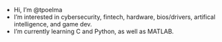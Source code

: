 - Hi, I’m @tpoelma
- I’m interested in cybersecurity, fintech, hardware, bios/drivers, artifical intelligence, and game dev.
- I’m currently learning C and Python, as well as MATLAB.
